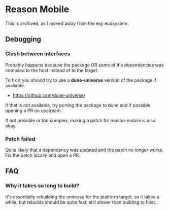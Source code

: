 # Reason Mobile

This is archived, as I moved away from the esy ecosystem.

## Debugging

### Clash between interfaces

Probably happens because the package OR some of it's dependencies was compiled to the host instead of to the target.

To fix it you should try to use a **dune-universe** version of the package if available.

- https://github.com/dune-universe/

If that is not available, try porting the package to dune and if possible opening a PR on upstream.

If not possible or too complex, making a patch for reason-mobile is also okay.

### Patch failed

Quite likely that a dependency was updated and the patch no longer works. Fix the patch locally and open a PR.

## FAQ

### Why it takes so long to build?

It's essentially rebuilding the universe for the platform target, so it takes a while, but rebuilds should be quite fast, still slower than building to host.
